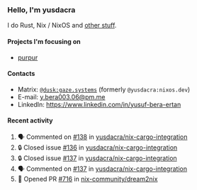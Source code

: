 ### Hello, I'm yusdacra

I do Rust, Nix / NixOS and [other stuff](https://gaze.systems/).

#### Projects I'm focusing on

- [purpur](https://github.com/harmony-development/purpur)

#### Contacts

- Matrix: [`@dusk:gaze.systems`](https://matrix.to/#/@dusk:gaze.systems) (formerly `@yusdacra:nixos.dev`)
- E-mail: y.bera003.06@pm.me
- LinkedIn: https://www.linkedin.com/in/yusuf-bera-ertan

#### Recent activity

<!--START_SECTION:activity-->
1. 🗣 Commented on [#138](https://github.com/yusdacra/nix-cargo-integration/issues/138#issuecomment-1759803140) in [yusdacra/nix-cargo-integration](https://github.com/yusdacra/nix-cargo-integration)
2. 🔒 Closed issue [#136](https://github.com/yusdacra/nix-cargo-integration/issues/136) in [yusdacra/nix-cargo-integration](https://github.com/yusdacra/nix-cargo-integration)
3. 🔒 Closed issue [#137](https://github.com/yusdacra/nix-cargo-integration/issues/137) in [yusdacra/nix-cargo-integration](https://github.com/yusdacra/nix-cargo-integration)
4. 🗣 Commented on [#137](https://github.com/yusdacra/nix-cargo-integration/issues/137#issuecomment-1744752329) in [yusdacra/nix-cargo-integration](https://github.com/yusdacra/nix-cargo-integration)
5. 💪 Opened PR [#716](https://github.com/nix-community/dream2nix/pull/716) in [nix-community/dream2nix](https://github.com/nix-community/dream2nix)
<!--END_SECTION:activity-->

